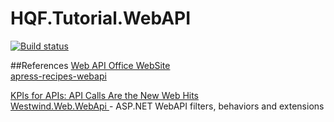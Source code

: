 # HQF.Tutorial.WebAPI

[![Build status](https://ci.appveyor.com/api/projects/status/b7hl6t1j48c48m52?svg=true)](https://ci.appveyor.com/project/huoxudong125/hqf-tutorial-webapi)

##References
[Web API Office WebSite](http://www.asp.net/web-api/)  
[apress-recipes-webapi](https://github.com/filipw/apress-recipes-webapi)


[KPIs for APIs: API Calls Are the New Web Hits](http://www.programmableweb.com/news/kpis-apis-api-calls-are-new-web-hits/analysis/2014/10/17)    
[Westwind.Web.WebApi ](https://github.com/RickStrahl/WestwindToolkit/tree/master/Westwind.Web.WebApi)- ASP.NET WebAPI filters, behaviors and extensions  